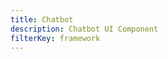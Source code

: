 ```yaml
---
title: Chatbot
description: Chatbot UI Component
filterKey: framework
---
```


<inline-fragment framework="react" src="~/legacy-ui/interactions/fragments/react/chatbot.md"></inline-fragment>
<inline-fragment framework="vue" src="~/legacy-ui/interactions/fragments/vue/chatbot.md"></inline-fragment>
<inline-fragment framework="angular" src="~/legacy-ui/interactions/fragments/angular/chatbot.md"></inline-fragment>